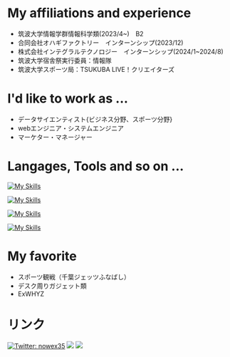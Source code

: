  # My affiliations and experience
- 筑波大学情報学群情報科学類(2023/4~)　B2 
- 合同会社オハギファクトリー　インターンシップ(2023/12)
- 株式会社インテグラルテクノロジー　インターンシップ(2024/1~2024/8)
- 筑波大学宿舎祭実行委員：情報隊
- 筑波大学スポーツ局：TSUKUBA LIVE！クリエイターズ


# I'd like to work as ...
- データサイエンティスト{ビジネス分野、スポーツ分野}
- webエンジニア・システムエンジニア
- マーケター・マネージャー

# Langages, Tools and so on ...
[![My Skills](https://skillicons.dev/icons?i=python,ruby,js,html,css&perline=7)](https://skillicons.dev)

[![My Skills](https://skillicons.dev/icons?i=django,rails,vue,nuxt&perline=7)](https://skillicons.dev)

[![My Skills](https://skillicons.dev/icons?i=docker,netlify,figma&perline=7)](https://skillicons.dev)

[![My Skills](https://skillicons.dev/icons?i=notion&perline=6)](https://skillicons.dev)

# My favorite 
- スポーツ観戦（千葉ジェッツふなばし）
- デスク周りガジェット類
- ExWHYZ
  
# リンク
[![Twitter: nowex35](https://img.shields.io/twitter/follow/nowex35?style=social)](https://twitter.com/nowex35)
<a href="https://qiita.com/nowex35" target="_blank"><img src="https://img.shields.io/badge/-Qiita-55C500.svg?logo=qiita&style=plastic"></a>
<a href="https://note.com/nowex35" target="_blank"><img src="https://img.shields.io/badge/-Note-gray?logo=gray&style=plastic"></a>


<!---
nowex35/nowex35 is a ✨ special ✨ repository because its `README.md` (this file) appears on your GitHub profile.
You can click the Preview link to take a look at your changes.
--->
